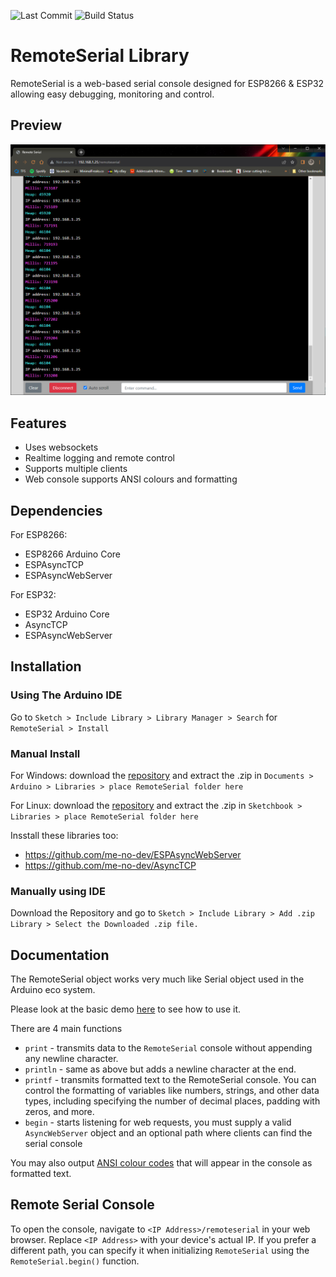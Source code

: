 
![Last Commit](https://img.shields.io/github/last-commit/supercrab/RemoteSerial.svg?style=for-the-badge) ![Build Status](https://img.shields.io/github/actions/workflow/status/supercrab/RemoteSerial/ci.yml?branch=main&style=for-the-badge)

# RemoteSerial Library

RemoteSerial is a web-based serial console designed for ESP8266 & ESP32 allowing easy debugging, monitoring and control.

## Preview

![RemoteSerial screenshot](./doc/screenshot.png)

## Features

- Uses websockets
- Realtime logging and remote control
- Supports multiple clients
- Web console supports ANSI colours and formatting

## Dependencies

For ESP8266:

- ESP8266 Arduino Core
- ESPAsyncTCP
- ESPAsyncWebServer

For ESP32:

- ESP32 Arduino Core
- AsyncTCP
- ESPAsyncWebServer

## Installation

### Using The Arduino IDE

Go to `Sketch > Include Library > Library Manager > Search` for `RemoteSerial > Install`

### Manual Install

For Windows: download the [repository](https://github.com/supercrab/RemoteSerial/archive/master.zip) and extract the .zip in `Documents > Arduino > Libraries > place RemoteSerial folder here`

For Linux: download the [repository](https://github.com/supercrab/RemoteSerial/archive/master.zip) and extract the .zip in `Sketchbook > Libraries > place RemoteSerial folder here`

Insstall these libraries too:

- https://github.com/me-no-dev/ESPAsyncWebServer
- https://github.com/me-no-dev/AsyncTCP

### Manually using IDE

Download the Repository and go to `Sketch > Include Library > Add .zip Library > Select the Downloaded .zip file.`

## Documentation

The RemoteSerial object works very much like Serial object used in the Arduino eco system.

Please look at the basic demo [here](./examples/Basic/Basic.ino) to see how to use it.

There are 4 main functions

- `print` - transmits data to the `RemoteSerial` console without appending any newline character.
- `println` - same as above but adds a newline character at the end.
- `printf` - transmits formatted text to the RemoteSerial console.  You can control the formatting of variables like numbers, strings, and other data types, including specifying the number of decimal places, padding with zeros, and more.
- `begin` - starts listening for web requests, you must supply a valid `AsyncWebServer` object and an optional path where clients can find the serial console

You may also output [ANSI colour codes](https://talyian.github.io/ansicolors/) that will appear in the console as formatted text.

## Remote Serial Console

To open the console, navigate to `<IP Address>/remoteserial` in your web browser.  Replace `<IP Address>` with your device's actual IP.  If you prefer a different path, you can specify it when initializing `RemoteSerial` using the `RemoteSerial.begin()` function.
